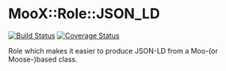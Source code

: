 # MooX::Role::JSON_LD

[![Build Status](https://github.com/davorg-cpan/moox-role-json_ld/actions/workflows/perltest.yml/badge.svg?branch=master)](https://github.com/davorg-cpan/moox-role-json_ld/actions/workflows/perltest.yml) [![Coverage Status](https://coveralls.io/repos/github/davorg-cpan/moox-role-json_ld/badge.svg?branch=master)](https://coveralls.io/github/davorg-cpan/moox-role-json_ld?branch=master)

Role which makes it easier to produce JSON-LD from a Moo-(or Moose-)based
class.
